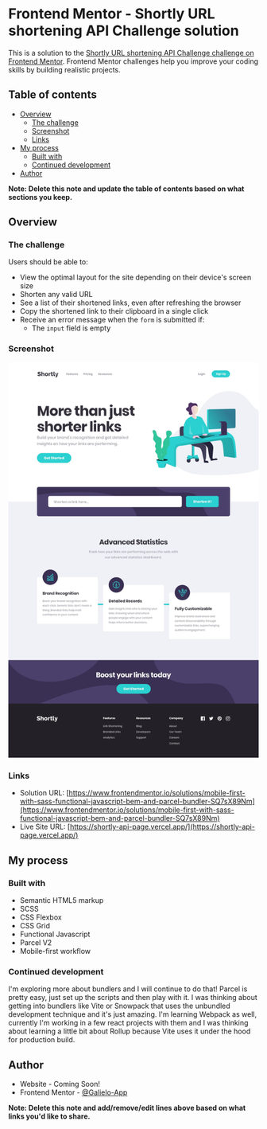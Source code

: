 # Frontend Mentor - Shortly URL shortening API Challenge solution

This is a solution to the [Shortly URL shortening API Challenge challenge on Frontend Mentor](https://www.frontendmentor.io/challenges/url-shortening-api-landing-page-2ce3ob-G). Frontend Mentor challenges help you improve your coding skills by building realistic projects. 

## Table of contents

- [Overview](#overview)
  - [The challenge](#the-challenge)
  - [Screenshot](#screenshot)
  - [Links](#links)
- [My process](#my-process)
  - [Built with](#built-with)
  - [Continued development](#continued-development)
- [Author](#author)

**Note: Delete this note and update the table of contents based on what sections you keep.**

## Overview

### The challenge

Users should be able to:

- View the optimal layout for the site depending on their device's screen size
- Shorten any valid URL
- See a list of their shortened links, even after refreshing the browser
- Copy the shortened link to their clipboard in a single click
- Receive an error message when the `form` is submitted if:
  - The `input` field is empty

### Screenshot

![](./screenshot.jpg)

### Links

- Solution URL: [https://www.frontendmentor.io/solutions/mobile-first-with-sass-functional-javascript-bem-and-parcel-bundler-SQ7sX89Nm](https://www.frontendmentor.io/solutions/mobile-first-with-sass-functional-javascript-bem-and-parcel-bundler-SQ7sX89Nm)
- Live Site URL: [https://shortly-api-page.vercel.app/](https://shortly-api-page.vercel.app/)

## My process

### Built with

- Semantic HTML5 markup
- SCSS
- CSS Flexbox
- CSS Grid
- Functional Javascript
- Parcel V2
- Mobile-first workflow

### Continued development

I'm exploring more about bundlers and I will continue to do that! Parcel is pretty easy, just set up the scripts and then play with it. I was thinking about getting into bundlers like Vite or Snowpack that uses the unbundled development technique and it's just amazing. I'm learning Webpack as well, currently I'm working in a few react projects with them and I was thinking about learning a little bit about Rollup because Vite uses it under the hood for production build. 

## Author

- Website - Coming Soon!
- Frontend Mentor - [@Galielo-App](https://www.frontendmentor.io/profile/Galielo-App)

**Note: Delete this note and add/remove/edit lines above based on what links you'd like to share.**

